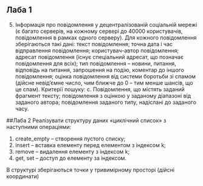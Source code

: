 ## Лаба 1  
5. Інформація про повідомлення у децентралізованій соціальній мережі (є
багато серверів, на кожному сервері до 40000 користувачів,
повідомлення в рамках одного серверу). Для кожного повідомлення
зберігаються такі дані: текст повідомлення; точна дата і час
відправлення повідомлення; користувач-автор повідомлення; адресат
повідомлення (існує спеціальний адресат, що позначає повідомлення
для всіх); тип повідомлення – новини, питання, відповідь на питання,
запрошення на подію, коментар до іншого повідомлення; оцінка
повідомлення від системи боротьби зі спамом (дійсне невід’ємне
число, чим ближче до 0 – тим менше шансів, що це спам). Критерії
пошуку:
c. Повідомлення, що містять заданий фрагмент тексту;
повідомлення з оцінкою у заданому діапазоні від заданого
автора; повідомлення заданого типу, надіслані до заданого часу.  

##Лаба 2
Реалізувати структуру даних «циклічний список» з наступними операціями: 
1) create_empty – створення пустого списку;  
2) insert – вставка елементу перед елементом з індексом k;  
3) remove – видалення елементу з індексом k;   
4) get, set – доступ до елементу за індексом.  

В структурі зберігаються точки у тривимірному просторі (дійсні координати)